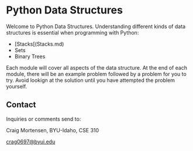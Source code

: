 # Python Data Structures

Welcome to Python Data Structures.  Understanding different kinds of data structures is essential when programming with Python:

- [Stacks[(Stacks.md)
- Sets
- Binary Trees

Each module will cover all aspects of the data structure.  At the end of each module, there will be an example problem followed by a problem for you to try.  Avoid lookign at the solution until you have attempted the problem yourself.

## Contact

Inquiries or comments send to:

Craig Mortensen, BYU-Idaho, CSE 310

crag0697@byui.edu
